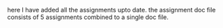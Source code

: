 here I have added all the assignments upto date.
the assignment doc file consists of 5 assignments combined to a single doc file.
